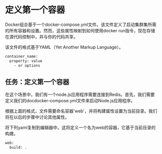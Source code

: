 # 定义第一个容器
Docker组合基于一个docker-compose.yml文件。该文件定义了启动集群集所需的所有容器和设置。然而，这些属性映射到如何使用docker run指令，现在存储在源代码控制中，并与你的代码共享。

该文件的格式基于YAML（Yet Another Markup Language）。
```bash
container_name:
  property: value
    - or options
```
## 任务：定义第一个容器
在这个场景中，我们有一个node.js应用程序需要连接到Redis。首先，我们需要定义我们的docdocker-compose.yml文件来启动Node.js应用程序。

根据上面的格式，文件需要命名容器'web'，并将构建属性设置为当前目录。我们将在以后的步骤中讨论其他属性。

将下列yaml复制到编辑器中。这将定义一个名为web的容器，它基于当前目录的构建。
```bash
web:
  build: .
```